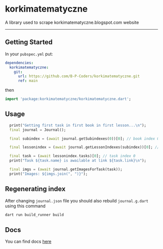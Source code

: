 # korkimatematyczne

A library used to scrape korkimatematyczne.blogspot.com website

---

## Getting Started

In your `pubspec.yml` put:

```yaml
dependencies:
  korkimatematyczne:
    git:
      url: https://github.com/B-P-Coders/korkimatematyczne.git
      ref: main
```

then

```dart
import 'package:korkimatematyczne/korkimatematyczne.dart';
```

## Usage

```dart
  print("Getting first task in first book in first lesson...\n");
  final journal = Journal();

  final subindex = (await journal.getSubindexes(0))[0]; // book index 0, subindex 0

  final lessonindex = (await journal.getLessonIndexes(subindex))[0]; // lesson index 0

  final task = (await lessonindex.tasks)[0]; // task index 0
  print("Task ${task.name} is awailable at link ${task.link}\n");

  final imgs = (await journal.getImagesForTask(task));
  print("Images: ${imgs.join(", ")}");
```

## Regenerating index

After changing `journal.json` file you should also rebuild `journal.g.dart` using this command

```bash
dart run build_runner build
```

## Docs

You can find docs [here](https://b-p-coders.github.io/korkimatematyczne/)


